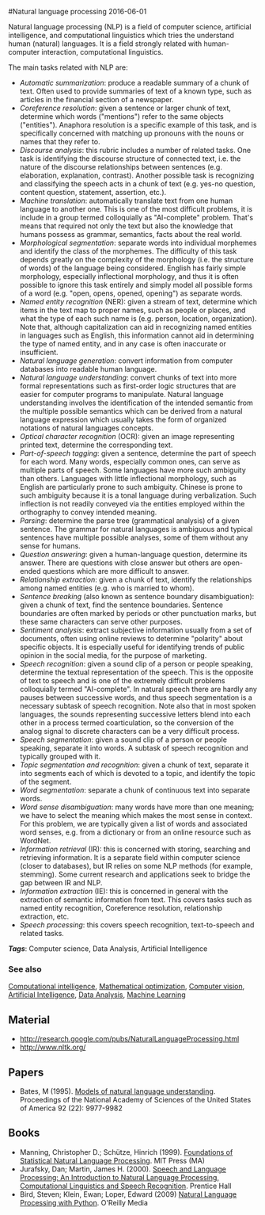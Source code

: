 
#Natural language processing
2016-06-01

Natural language processing (NLP) is a field of computer science, artificial intelligence, and computational linguistics which tries the understand human (natural) languages. It is a field strongly related with human-computer interaction, computational linguistics.

The main tasks related with NLP are:
* _Automatic summarization_: produce a readable summary of a chunk of text. Often used to provide summaries of text of a known type, such as articles in the financial section of a newspaper.
* _Coreference resolution_: given a sentence or larger chunk of text, determine which words ("mentions") refer to the same objects ("entities"). Anaphora resolution is a specific example of this task, and is specifically concerned with matching up pronouns with the nouns or names that they refer to. 
* _Discourse analysis_: this rubric includes a number of related tasks. One task is identifying the discourse structure of connected text, i.e. the nature of the discourse relationships between sentences (e.g. elaboration, explanation, contrast). Another possible task is recognizing and classifying the speech acts in a chunk of text (e.g. yes-no question, content question, statement, assertion, etc.).
* _Machine translation_: automatically translate text from one human language to another one. This is one of the most difficult problems, it is include in a group termed colloquially as "AI-complete" problem. That's means that required not only the text but also the knowledge that humans possess as grammar, semantics, facts about the real world.
* _Morphological segmentation_: separate words into individual morphemes and identify the class of the morphemes. The difficulty of this task depends greatly on the complexity of the morphology (i.e. the structure of words) of the language being considered. English has fairly simple morphology, especially inflectional morphology, and thus it is often possible to ignore this task entirely and simply model all possible forms of a word (e.g. "open, opens, opened, opening") as separate words.
* _Named entity recognition_ (NER): given a stream of text, determine which items in the text map to proper names, such as people or places, and what the type of each such name is (e.g. person, location, organization). Note that, although capitalization can aid in recognizing named entities in languages such as English, this information cannot aid in determining the type of named entity, and in any case is often inaccurate or insufficient.
* _Natural language generation_: convert information from computer databases into readable human language.
* _Natural language understanding_: convert chunks of text into more formal representations such as first-order logic structures that are easier for computer programs to manipulate. Natural language understanding involves the identification of the intended semantic from the multiple possible semantics which can be derived from a natural language expression which usually takes the form of organized notations of natural languages concepts.
* _Optical character recognition_ (OCR): given an image representing printed text, determine the corresponding text.
* _Part-of-speech tagging_: given a sentence, determine the part of speech for each word. Many words, especially common ones, can serve as multiple parts of speech. Some languages have more such ambiguity than others. Languages with little inflectional morphology, such as English are particularly prone to such ambiguity. Chinese is prone to such ambiguity because it is a tonal language during verbalization. Such inflection is not readily conveyed via the entities employed within the orthography to convey intended meaning.
* _Parsing_: determine the parse tree (grammatical analysis) of a given sentence. The grammar for natural languages is ambiguous and typical sentences have multiple possible analyses, some of them without any sense for humans.
* _Question answering_: given a human-language question, determine its answer. There are questions with close answer but others are open-ended questions which are more difficult to answer.
* _Relationship extraction_: given a chunk of text, identify the relationships among named entities (e.g. who is married to whom).
* _Sentence breaking_ (also known as sentence boundary disambiguation): given a chunk of text, find the sentence boundaries. Sentence boundaries are often marked by periods or other punctuation marks, but these same characters can serve other purposes.
* _Sentiment analysis_: extract subjective information usually from a set of documents, often using online reviews to determine "polarity" about specific objects. It is especially useful for identifying trends of public opinion in the social media, for the purpose of marketing.
* _Speech recognition_: given a sound clip of a person or people speaking, determine the textual representation of the speech. This is the opposite of text to speech and is one of the extremely difficult problems colloquially termed "AI-complete". In natural speech there are hardly any pauses between successive words, and thus speech segmentation is a necessary subtask of speech recognition. Note also that in most spoken languages, the sounds representing successive letters blend into each other in a process termed coarticulation, so the conversion of the analog signal to discrete characters can be a very difficult process.
* _Speech segmentation_: given a sound clip of a person or people speaking, separate it into words. A subtask of speech recognition and typically grouped with it.
* _Topic segmentation and recognition_: given a chunk of text, separate it into segments each of which is devoted to a topic, and identify the topic of the segment.
* _Word segmentation_: separate a chunk of continuous text into separate words.
* _Word sense disambiguation_: many words have more than one meaning; we have to select the meaning which makes the most sense in context. For this problem, we are typically given a list of words and associated word senses, e.g. from a dictionary or from an online resource such as WordNet.
* _Information retrieval_ (IR): this is concerned with storing, searching and retrieving information. It is a separate field within computer science (closer to databases), but IR relies on some NLP methods (for example, stemming). Some current research and applications seek to bridge the gap between IR and NLP.
* _Information extraction_ (IE): this is concerned in general with the extraction of semantic information from text. This covers tasks such as named entity recognition, Coreference resolution, relationship extraction, etc.
* _Speech processing_: this covers speech recognition, text-to-speech and related tasks.

***Tags***: Computer science, Data Analysis, Artificial Intelligence

### See also
[Computational intelligence](/computational_intelligence), [Mathematical optimization](/mathematical_optimization), [Computer vision](/computer_vision), [Artificial Intelligence](/artificial_intelligence), [Data Analysis](/data_analysis), [Machine Learning](/machine_learning)
## Material
* http://research.google.com/pubs/NaturalLanguageProcessing.html
* http://www.nltk.org/

## Papers
* Bates, M (1995). [Models of natural language understanding](http://www.pnas.org/content/92/22/9977). Proceedings of the National Academy of Sciences of the United States of America 92 (22): 9977-9982

## Books
* Manning, Christopher D.; Schütze, Hinrich (1999). [Foundations of Statistical Natural Language Processing](https://www.goodreads.com/book/show/776349.Foundations_of_Statistical_Natural_Language_Processing). MIT Press (MA)
* Jurafsky, Dan; Martin, James H. (2000). [Speech and Language Processing: An Introduction to Natural Language Processing, Computational Linguistics and Speech Recognition](https://www.goodreads.com/book/show/908047.Speech_and_Language_Processing). Prentice Hall
* Bird, Steven; Klein, Ewan; Loper, Edward (2009) [Natural Language Processing with Python](https://www.goodreads.com/book/show/6392569-natural-language-processing-with-python). O'Reilly Media


